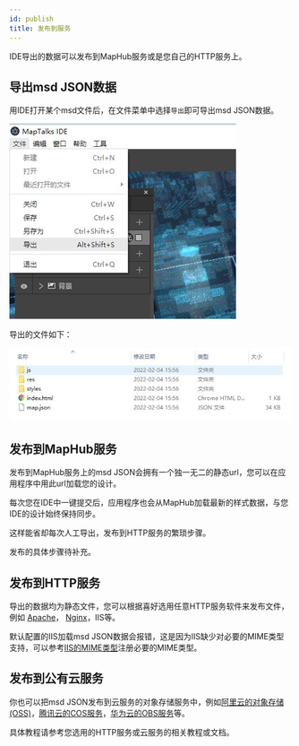 ```yaml
---
id: publish
title: 发布到服务
---
```


IDE导出的数据可以发布到MapHub服务或是您自己的HTTP服务上。

## 导出msd JSON数据

用IDE打开某个msd文件后，在文件菜单中选择`导出`即可导出msd JSON数据。

![导出数据](../useInProgram/assets/export.jpg)

导出的文件如下：

![导出数据](../useInProgram/assets/json.jpg)

## 发布到MapHub服务

发布到MapHub服务上的msd JSON会拥有一个独一无二的静态url，您可以在应用程序中用此url加载您的设计。

每次您在IDE中一键提交后，应用程序也会从MapHub加载最新的样式数据，与您IDE的设计始终保持同步。

这样能省却每次人工导出，发布到HTTP服务的繁琐步骤。

发布的具体步骤待补充。

## 发布到HTTP服务

导出的数据均为静态文件，您可以根据喜好选用任意HTTP服务软件来发布文件，例如 [Apache](https://httpd.apache.org/)， [Nginx](https://www.nginx.org/)，IIS等。

默认配置的IIS加载msd JSON数据会报错，这是因为IIS缺少对必要的MIME类型支持，可以参考[IIS的MIME类型](../iis)注册必要的MIME类型。

## 发布到公有云服务

你也可以把msd JSON发布到云服务的对象存储服务中，例如[阿里云的对象存储(OSS)](https://www.aliyun.com/product/oss)，[腾讯云的COS服务](https://cloud.tencent.com/document/product/436)，[华为云的OBS服务](https://www.huaweicloud.com/product/obs.html)等。

具体教程请参考您选用的HTTP服务或云服务的相关教程或文档。